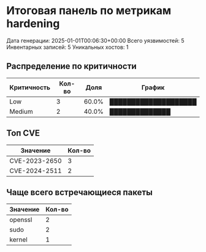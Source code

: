 # Итоговая панель по метрикам hardening

Дата генерации: 2025-01-01T00:06:30+00:00
Всего уязвимостей: 5
Инвентарных записей: 5
Уникальных хостов: 1

## Распределение по критичности

| Критичность | Кол-во | Доля | График |
|-------------|--------|------|--------|
| Low | 3 |  60.0% | ████████████████████ |
| Medium | 2 |  40.0% | ██████████████ |

## Топ CVE

| Значение | Кол-во |
|----------|--------|
| CVE-2023-2650 | 3 |
| CVE-2024-2511 | 2 |

## Чаще всего встречающиеся пакеты

| Значение | Кол-во |
|----------|--------|
| openssl | 2 |
| sudo | 2 |
| kernel | 1 |
